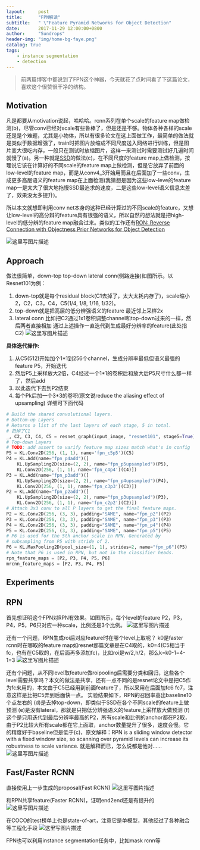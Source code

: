 ```yaml
---
layout:     post
title:      "FPN解读"
subtitle:   " \"Feature Pyramid Networks for Object Detection"
date:       2017-11-29 12:00:00+0800
author:     "Sundrops"
header-img: "img/home-bg-faye.png"
catalog: true
tags:
    - instance segmentation
    - detection
---
```


> 前两篇博客中都说到了FPN这个神器，今天就花了点时间看了下这篇论文，喜欢这个很赞很干净的结构。

## Motivation ##

凡是都要从motivation说起，哈哈哈。rcnn系列在单个scale的feature map做检测(b)，尽管conv已经对scale有些鲁棒了，但是还是不够。物体各种各样的scale还是是个难题，尤其是小物体，所以有很多论文在这上面做工作，最简单的做法就是类似于数据增强了，train时把图片放缩成不同尺度送入网络进行训练，但是图片变大很吃内存，一般只在测试时放缩图片，这样一来测试时需要测试好几遍时间就慢了(a)。另一种就是[SSD](https://arxiv.org/abs/1512.02325)的做法(c)，在不同尺度的feature map上做检测，按理说它该在计算好的不同scale的feature map上做检测，但是它放弃了前面的low-level的feature map，而是从conv4_3开始用而且在后面加了一些conv，生成更多高层语义的feature map在上面检测(我猜想是因为这些low-leve的feature map一是太大了很大地拖慢SSD最追求的速度，二是这些low-level语义信息太差了，效果没太多提升)。

所以本文就想即利用conv net本身的这种已经计算过的不同scale的feature，又想让low-level的高分辩的feature具有很强的语义，所以自然的想法就是把high-level的低分辨的feature map融合过来。类似的工作还有[RON: Reverse Connection with Objectness Prior Networks for Object Detection](https://arxiv.org/abs/1707.01691)

![这里写图片描述](http://img.blog.csdn.net/20171128164712580?watermark/2/text/aHR0cDovL2Jsb2cuY3Nkbi5uZXQvdTAxMzAxMDg4OQ==/font/5a6L5L2T/fontsize/400/fill/I0JBQkFCMA==/dissolve/70/gravity/SouthEast)

## Approach ##

做法很简单，down-top top-down lateral conn(侧路连接)如图所示。以Resnet101为例：
1. down-top就是每个residual block(C1去掉了，太大太耗内存了)，scale缩小2，C2，C3，C4，C5(1/4, 1/8, 1/16, 1/32)。
2. top-down就是把高层的低分辨强语义的feature 最近邻上采样2x
3. lateral conn 比如把C2通过1x1卷积调整channel和top-down过来的一样，然后两者直接相加
通过上述操作一直迭代到生成最好分辨率的feature(此处指C2)
![这里写图片描述](http://img.blog.csdn.net/20171128231000330?watermark/2/text/aHR0cDovL2Jsb2cuY3Nkbi5uZXQvdTAxMzAxMDg4OQ==/font/5a6L5L2T/fontsize/400/fill/I0JBQkFCMA==/dissolve/70/gravity/SouthEast)

**具体迭代操作:**
1. 从C5(512)开始加个1*1到256个channel，生成分辨率最低但语义最强的feature P5，开始迭代
2. 然后P5上采样放大2倍，C4经过一个1*1的卷积后和放大后P5尺寸什么都一样了，然后add
3. 以此迭代下去到P2结束
4. 每个Pk后加一个3*3的卷积(原文说reduce the aliasing effect of upsampling)
详细可下面代码
```python
# Build the shared convolutional layers.
# Bottom-up Layers
# Returns a list of the last layers of each stage, 5 in total.
# 扔掉了C1
_, C2, C3, C4, C5 = resnet_graph(input_image, "resnet101", stage5=True)
# Top-down Layers
# TODO: add assert to varify feature map sizes match what's in config
P5 = KL.Conv2D(256, (1, 1), name='fpn_c5p5')(C5)
P4 = KL.Add(name="fpn_p4add")([
    KL.UpSampling2D(size=(2, 2), name="fpn_p5upsampled")(P5),
    KL.Conv2D(256, (1, 1), name='fpn_c4p4')(C4)])
P3 = KL.Add(name="fpn_p3add")([
    KL.UpSampling2D(size=(2, 2), name="fpn_p4upsampled")(P4),
    KL.Conv2D(256, (1, 1), name='fpn_c3p3')(C3)])
P2 = KL.Add(name="fpn_p2add")([
    KL.UpSampling2D(size=(2, 2), name="fpn_p3upsampled")(P3),
    KL.Conv2D(256, (1, 1), name='fpn_c2p2')(C2)])
# Attach 3x3 conv to all P layers to get the final feature maps.
P2 = KL.Conv2D(256, (3, 3), padding="SAME", name="fpn_p2")(P2)
P3 = KL.Conv2D(256, (3, 3), padding="SAME", name="fpn_p3")(P3)
P4 = KL.Conv2D(256, (3, 3), padding="SAME", name="fpn_p4")(P4)
P5 = KL.Conv2D(256, (3, 3), padding="SAME", name="fpn_p5")(P5)
# P6 is used for the 5th anchor scale in RPN. Generated by
# subsampling from P5 with stride of 2.
P6 = KL.MaxPooling2D(pool_size=(1, 1), strides=2, name="fpn_p6")(P5)
# Note that P6 is used in RPN, but not in the classifier heads.
rpn_feature_maps = [P2, P3, P4, P5, P6]
mrcnn_feature_maps = [P2, P3, P4, P5]
```


## Experiments ##

## RPN ##

首先想证明这个FPN对RPN有效果。如图所示，每个level的feature P2，P3，P4，P5，P6只对应一种scale，比例还是3个比例。
![这里写图片描述](http://img.blog.csdn.net/20171129000451591?watermark/2/text/aHR0cDovL2Jsb2cuY3Nkbi5uZXQvdTAxMzAxMDg4OQ==/font/5a6L5L2T/fontsize/400/fill/I0JBQkFCMA==/dissolve/70/gravity/SouthEast)

还有一个问题，RPN生成roi后对应feature时在哪个level上取呢？
k0是faster rcnn时在哪取的feature map如resnet那篇文章是在C4取的，k0=4(C5相当于fc，也有在C5取的，在后面再多添加fc)，比如roi是w/2,h/2，那么k=k0-1=4-1=3
![这里写图片描述](http://img.blog.csdn.net/20171129000942753?watermark/2/text/aHR0cDovL2Jsb2cuY3Nkbi5uZXQvdTAxMzAxMDg4OQ==/font/5a6L5L2T/fontsize/400/fill/I0JBQkFCMA==/dissolve/70/gravity/SouthEast)

还有个问题，从不同level取feature做roipooling后需要分类和回归，这些各个level需要共享吗？本文的做法是共享，还有一点不同的是resnet论文中是把C5作为fc来用的，本文由于C5已经用到前面feature了，所以采用在后面加fc6 fc7，注意这样是比把C5弄到后面快一点。
实验结果如下，RPN的召回率高出baseline10个点左右的
(d)是去掉top-down，即类似于SSD在各个不同scale的feature上做预测
(e)是没有lateral，那就是只把低分辨强语义的feature上采样放大做预测
(f)这个是只用迭代到最后分辨率最高的P2，所有scale和比例的anchor都在P2取，由于P2比较大所有scale都在它上面取，anchor数量提升了很多，速度会慢。它的精度好于baseline但是低于(c)，原文解释：RPN is a sliding window detector with a fixed window size, so scanning over pyramid levels can increase its robustness to scale variance. 就是解释而已，怎么说都是他对......
![这里写图片描述](http://img.blog.csdn.net/20171129002046596?watermark/2/text/aHR0cDovL2Jsb2cuY3Nkbi5uZXQvdTAxMzAxMDg4OQ==/font/5a6L5L2T/fontsize/400/fill/I0JBQkFCMA==/dissolve/70/gravity/SouthEast)

## Fast/Faster RCNN ##

直接使用上一步生成的proposal(Fast RCNN)
![这里写图片描述](http://img.blog.csdn.net/20171129002945542?watermark/2/text/aHR0cDovL2Jsb2cuY3Nkbi5uZXQvdTAxMzAxMDg4OQ==/font/5a6L5L2T/fontsize/400/fill/I0JBQkFCMA==/dissolve/70/gravity/SouthEast)

和RPN共享feature(Faster RCNN)，证明end2end还是有提升的
![这里写图片描述](http://img.blog.csdn.net/20171129002955374?watermark/2/text/aHR0cDovL2Jsb2cuY3Nkbi5uZXQvdTAxMzAxMDg4OQ==/font/5a6L5L2T/fontsize/400/fill/I0JBQkFCMA==/dissolve/70/gravity/SouthEast)

在COCO的test榜单上也是state-of-art，注意它是单模型，其他经过了各种融合等工程化手段
![这里写图片描述](http://img.blog.csdn.net/20171129003242296?watermark/2/text/aHR0cDovL2Jsb2cuY3Nkbi5uZXQvdTAxMzAxMDg4OQ==/font/5a6L5L2T/fontsize/400/fill/I0JBQkFCMA==/dissolve/70/gravity/SouthEast)

FPN也可以利用instance segmentation任务中，比如mask rcnn等

